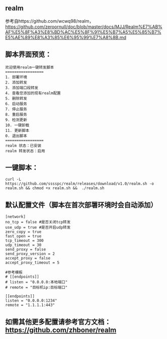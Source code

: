 ## realm
参考自https://github.com/wcwq98/realm，https://github.com/zeroornull/doc/blob/master/docs/MJJ/Realm%E7%AB%AF%E5%8F%A3%E8%BD%AC%E5%8F%91%E5%B7%A5%E5%85%B7%E5%AE%89%E8%A3%85%E6%95%99%E7%A8%8B.md
## 脚本界面预览：

```
欢迎使用realm一键转发脚本
=================
1. 部署环境
2. 添加转发
3. 添加端口段转发
4. 查看您添加的现有realm配置
5. 删除转发
6. 启动服务
7. 停止服务
8. 重启服务
9. 检测更新
10. 一键卸载
11. 更新脚本
0. 退出脚本
=================
realm 状态：已安装
realm 转发状态：启用
```
## 一键脚本：
```
curl -L https://github.com/sssspc/realm/releases/download/v1.0/realm.sh -o realm.sh && chmod +x realm.sh &&  ./realm.sh
```
## 默认配置文件（脚本在首次部署环境时会自动添加）
```
[network]
no_tcp = false #是否关闭tcp转发
use_udp = true #是否开启udp转发
zero_copy = true
fast_open = true
tcp_timeout = 300
udp_timeout = 30
send_proxy = false
send_proxy_version = 2
accept_proxy = false
accept_proxy_timeout = 5

#参考模板
# [[endpoints]]
# listen = "0.0.0.0:本地端口"
# remote = "目标机ip:目标端口"

[[endpoints]]
listen = "0.0.0.0:1234"
remote = "1.1.1.1:443"
```
## 如需其他更多配置请参考官方文档： https://github.com/zhboner/realm
